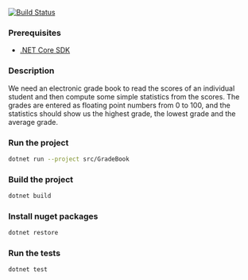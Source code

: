[![Build Status](https://travis-ci.org/Raywire/gradebook.svg?branch=develop)](https://travis-ci.org/Raywire/gradebook)
### Prerequisites
-  [.NET Core SDK](https://dotnet.microsoft.com/download)

### Description
We need an electronic grade book to read the scores of an individual student and then compute some simple statistics from the scores.
The grades are entered as floating point numbers from 0 to 100, and the statistics should show us the highest grade, the lowest grade and the average grade.
### Run the project
```bash
dotnet run --project src/GradeBook 
```

### Build the project
```bash
dotnet build
```

### Install nuget packages
```bash
dotnet restore
```

### Run the tests
```bash
dotnet test
```